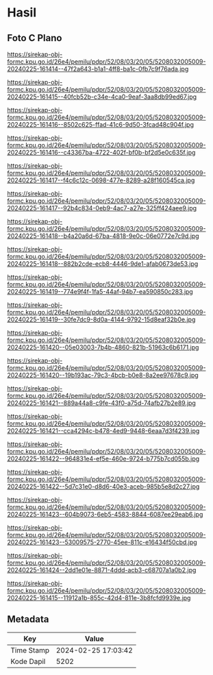 # Hasil

## Foto C Plano

https://sirekap-obj-formc.kpu.go.id/26e4/pemilu/pdpr/52/08/03/20/05/5208032005009-20240225-161414--47f2a643-b1a1-4ff8-ba1c-0fb7c9f76ada.jpg

https://sirekap-obj-formc.kpu.go.id/26e4/pemilu/pdpr/52/08/03/20/05/5208032005009-20240225-161415--40fcb52b-c34e-4ca0-9eaf-3aa8db99ed67.jpg

https://sirekap-obj-formc.kpu.go.id/26e4/pemilu/pdpr/52/08/03/20/05/5208032005009-20240225-161416--8502c625-ffad-41c6-9d50-3fcad48c904f.jpg

https://sirekap-obj-formc.kpu.go.id/26e4/pemilu/pdpr/52/08/03/20/05/5208032005009-20240225-161416--c43367ba-4722-402f-bf0b-bf2d5e0c635f.jpg

https://sirekap-obj-formc.kpu.go.id/26e4/pemilu/pdpr/52/08/03/20/05/5208032005009-20240225-161417--f4c6c12c-0698-477e-8289-a28f160545ca.jpg

https://sirekap-obj-formc.kpu.go.id/26e4/pemilu/pdpr/52/08/03/20/05/5208032005009-20240225-161417--92b4c834-0eb9-4ac7-a27e-325ff424aee9.jpg

https://sirekap-obj-formc.kpu.go.id/26e4/pemilu/pdpr/52/08/03/20/05/5208032005009-20240225-161418--b4a20a6d-67ba-4818-9e0c-06e0772e7c9d.jpg

https://sirekap-obj-formc.kpu.go.id/26e4/pemilu/pdpr/52/08/03/20/05/5208032005009-20240225-161418--882b2cde-ecb8-4446-9de1-afab0673de53.jpg

https://sirekap-obj-formc.kpu.go.id/26e4/pemilu/pdpr/52/08/03/20/05/5208032005009-20240225-161419--774e9f4f-1fa5-44af-94b7-ea590850c283.jpg

https://sirekap-obj-formc.kpu.go.id/26e4/pemilu/pdpr/52/08/03/20/05/5208032005009-20240225-161419--30fe7dc9-8d0a-4144-9792-15d8eaf32b0e.jpg

https://sirekap-obj-formc.kpu.go.id/26e4/pemilu/pdpr/52/08/03/20/05/5208032005009-20240225-161420--05e03003-7b4b-4860-821b-51963c6b6171.jpg

https://sirekap-obj-formc.kpu.go.id/26e4/pemilu/pdpr/52/08/03/20/05/5208032005009-20240225-161420--19b193ac-79c3-4bcb-b0e8-8a2ee97678c9.jpg

https://sirekap-obj-formc.kpu.go.id/26e4/pemilu/pdpr/52/08/03/20/05/5208032005009-20240225-161421--889a44a8-c9fe-43f0-a75d-74afb27b2e89.jpg

https://sirekap-obj-formc.kpu.go.id/26e4/pemilu/pdpr/52/08/03/20/05/5208032005009-20240225-161421--cca4294c-b478-4ed9-9448-6eaa7d3f4239.jpg

https://sirekap-obj-formc.kpu.go.id/26e4/pemilu/pdpr/52/08/03/20/05/5208032005009-20240225-161422--964831e4-ef5e-460e-9724-b775b7cd055b.jpg

https://sirekap-obj-formc.kpu.go.id/26e4/pemilu/pdpr/52/08/03/20/05/5208032005009-20240225-161422--5d7c31e0-d8d6-40e3-aceb-985b5e8d2c27.jpg

https://sirekap-obj-formc.kpu.go.id/26e4/pemilu/pdpr/52/08/03/20/05/5208032005009-20240225-161423--604b9073-6eb5-4583-8844-6087ee29eab6.jpg

https://sirekap-obj-formc.kpu.go.id/26e4/pemilu/pdpr/52/08/03/20/05/5208032005009-20240225-161423--53009575-2770-45ee-811c-e16434f50cbd.jpg

https://sirekap-obj-formc.kpu.go.id/26e4/pemilu/pdpr/52/08/03/20/05/5208032005009-20240225-161424--2dd1e01e-8871-4ddd-acb3-c68707a1a0b2.jpg

https://sirekap-obj-formc.kpu.go.id/26e4/pemilu/pdpr/52/08/03/20/05/5208032005009-20240225-161415--11912a1b-855c-42d4-811e-3b8fcfd9939e.jpg


## Metadata

| Key        | Value               |
| ---------- | ------------------- |
| Time Stamp | 2024-02-25 17:03:42 |
| Kode Dapil | 5202                |



